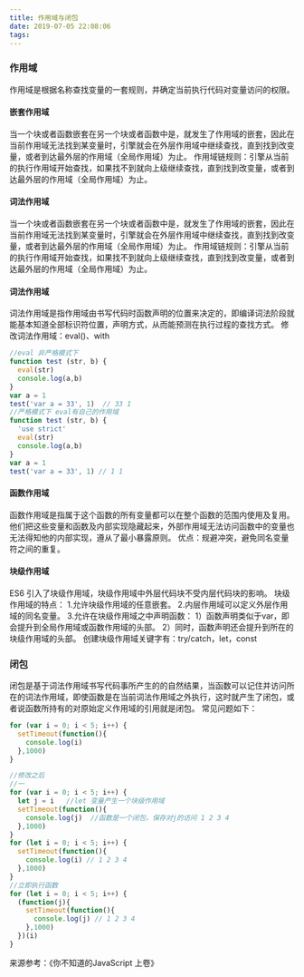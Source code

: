 ```yaml
---
title: 作用域与闭包
date: 2019-07-05 22:08:06
tags:
---
```

### 作用域
作用域是根据名称查找变量的一套规则，并确定当前执行代码对变量访问的权限。
#### 嵌套作用域
当一个块或者函数嵌套在另一个块或者函数中是，就发生了作用域的嵌套，因此在当前作用域无法找到某变量时，引擎就会在外层作用域中继续查找，直到找到改变量，或者到达最外层的作用域（全局作用域）为止。
作用域链规则：引擎从当前的执行作用域开始查找，如果找不到就向上级继续查找，直到找到改变量，或者到达最外层的作用域（全局作用域）为止。
#### 词法作用域
当一个块或者函数嵌套在另一个块或者函数中是，就发生了作用域的嵌套，因此在当前作用域无法找到某变量时，引擎就会在外层作用域中继续查找，直到找到改变量，或者到达最外层的作用域（全局作用域）为止。
作用域链规则：引擎从当前的执行作用域开始查找，如果找不到就向上级继续查找，直到找到改变量，或者到达最外层的作用域（全局作用域）为止。
#### 词法作用域
词法作用域是指作用域由书写代码时函数声明的位置来决定的，即编译词法阶段就能基本知道全部标识符位置，声明方式，从而能预测在执行过程的查找方式。
修改词法作用域：eval()、with
```javascript
//eval 非严格模式下
function test (str, b) {
  eval(str)
  console.log(a,b)
}
var a = 1
test('var a = 33', 1)  // 33 1
//严格模式下 eval有自己的作用域
function test (str, b) {
  'use strict'
  eval(str)
  console.log(a,b)
}
var a = 1
test('var a = 33', 1) // 1 1
```
#### 函数作用域
函数作用域是指属于这个函数的所有变量都可以在整个函数的范围内使用及复用。他们把这些变量和函数及内部实现隐藏起来，外部作用域无法访问函数中的变量也无法得知他的内部实现，遵从了最小暴露原则。
优点：规避冲突，避免同名变量符之间的重复。
#### 块级作用域
ES6 引入了块级作用域，块级作用域中外层代码块不受内层代码块的影响。
块级作用域的特点：
1.允许块级作用域的任意嵌套。
2.内层作用域可以定义外层作用域的同名变量。
3.允许在块级作用域之中声明函数：
1）函数声明类似于var，即会提升到全局作用域或函数作用域的头部。
2）同时，函数声明还会提升到所在的块级作用域的头部。
创建块级作用域关键字有：try/catch，let，const
### 闭包
闭包是基于词法作用域书写代码事所产生的的自然结果，当函数可以记住并访问所在的词法作用域，即使函数是在当前词法作用域之外执行，这时就产生了闭包，或者说函数所持有的对原始定义作用域的引用就是闭包。
常见问题如下：
```javascript
for (var i = 0; i < 5; i++) {
  setTimeout(function(){
    console.log(i)
  },1000)
}

//修改之后
//一
for (var i = 0; i < 5; i++) {
  let j = i   //let 变量产生一个块级作用域
  setTimeout(function(){
    console.log(j)  //函数是一个闭包，保存对j的访问 1 2 3 4
  },1000)
}
for (let i = 0; i < 5; i++) {
  setTimeout(function(){
    console.log(i) // 1 2 3 4
  },1000)
}
//立即执行函数
for (let i = 0; i < 5; i++) {
  (function(j){
    setTimeout(function(){
      console.log(j) // 1 2 3 4
    },1000)
  })(i)
}
```
来源参考：《你不知道的JavaScript 上卷》